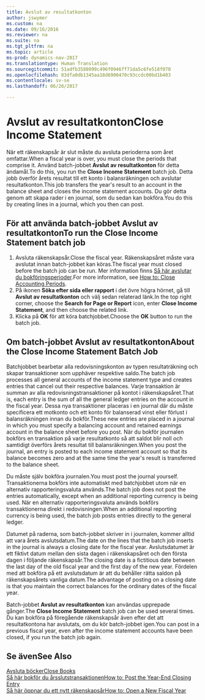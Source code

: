 ```yaml
---
title: Avslut av resultatkonton
author: jswymer
ms.custom: na
ms.date: 09/16/2016
ms.reviewer: na
ms.suite: na
ms.tgt_pltfrm: na
ms.topic: article
ms-prod: dynamics-nav-2017
ms.translationtype: Human Translation
ms.sourcegitcommit: 51adfb3588099c496f0946ff71da5c6fe518f070
ms.openlocfilehash: 83dfa0db1345aa18d6900470c93ccdc00bd1b403
ms.contentlocale: sv-se
ms.lasthandoff: 06/26/2017

---
```

# <a name="close-income-statement"></a><span data-ttu-id="78d59-102">Avslut av resultatkonton</span><span class="sxs-lookup"><span data-stu-id="78d59-102">Close Income Statement</span></span>
<span data-ttu-id="78d59-103">När ett räkenskapsår är slut måste du avsluta perioderna som året omfattar.</span><span class="sxs-lookup"><span data-stu-id="78d59-103">When a fiscal year is over, you must close the periods that comprise it.</span></span> <span data-ttu-id="78d59-104">Använd batch-jobbet **Avslut av resultatkonton** för detta ändamål.</span><span class="sxs-lookup"><span data-stu-id="78d59-104">To do this, you run the **Close Income Statement** batch job.</span></span> <span data-ttu-id="78d59-105">Detta jobb överför årets resultat till ett konto i balansräkningen och avslutar resultatkonton.</span><span class="sxs-lookup"><span data-stu-id="78d59-105">This job transfers the year's result to an account in the balance sheet and closes the income statement accounts.</span></span> <span data-ttu-id="78d59-106">Du gör detta genom att skapa rader i en journal, som du sedan kan bokföra.</span><span class="sxs-lookup"><span data-stu-id="78d59-106">You do this by creating lines in a journal, which you then can post.</span></span>

## <a name="to-run-the-close-income-statement-batch-job"></a><span data-ttu-id="78d59-107">För att använda batch-jobbet Avslut av resultatkonton</span><span class="sxs-lookup"><span data-stu-id="78d59-107">To run the Close Income Statement batch job</span></span>
1. <span data-ttu-id="78d59-108">Avsluta räkenskapsår.</span><span class="sxs-lookup"><span data-stu-id="78d59-108">Close the fiscal year.</span></span> <span data-ttu-id="78d59-109">Räkenskapsåret måste vara avslutat innan batch-jobbet kan köras.</span><span class="sxs-lookup"><span data-stu-id="78d59-109">The fiscal year must closed before the batch job can be run.</span></span> <span data-ttu-id="78d59-110">Mer information finns [Så här avslutar du bokföringsperioder](year-close-account-periods.md).</span><span class="sxs-lookup"><span data-stu-id="78d59-110">For more information, see [How to: Close Accounting Periods](year-close-account-periods.md).</span></span>
2. <span data-ttu-id="78d59-111">På ikonen **Söka efter sida eller rapport** i det övre högra hörnet, gå till **Avslut av resultatkonton** och välj sedan relaterad länk.</span><span class="sxs-lookup"><span data-stu-id="78d59-111">In the top right corner, choose the **Search for Page or Report** icon, enter **Close Income Statement**, and then choose the related link.</span></span>
3. <span data-ttu-id="78d59-112">Klicka på **OK** för att köra batchjobbet.</span><span class="sxs-lookup"><span data-stu-id="78d59-112">Choose the **OK** button to run the batch job.</span></span>

## <a name="about-the-close-income-statement-batch-job"></a><span data-ttu-id="78d59-113">Om batch-jobbet Avslut av resultatkonton</span><span class="sxs-lookup"><span data-stu-id="78d59-113">About the Close Income Statement Batch Job</span></span>
<span data-ttu-id="78d59-114">Batchjobbet bearbetar alla redovisningskonton av typen resultaträkning och skapar transaktioner som upphäver respektive saldo.</span><span class="sxs-lookup"><span data-stu-id="78d59-114">The batch job processes all general accounts of the income statement type and creates entries that cancel out their respective balances.</span></span> <span data-ttu-id="78d59-115">Varje transaktion är summan av alla redovisningstransaktioner på kontot i räkenskapsåret.</span><span class="sxs-lookup"><span data-stu-id="78d59-115">That is, each entry is the sum of all the general ledger entries on the account in the fiscal year.</span></span> <span data-ttu-id="78d59-116">Dessa nya transaktioner placeras i en journal där du måste specificera ett motkonto och ett konto för balanserad vinst eller förlust i balansräkningen innan du bokför.</span><span class="sxs-lookup"><span data-stu-id="78d59-116">These new entries are placed in a journal in which you must specify a balancing account and retained earnings account in the balance sheet before you post.</span></span> <span data-ttu-id="78d59-117">När du bokför journalen bokförs en transaktion på varje resultatkonto så att saldot blir noll och samtidigt överförs årets resultat till balansräkningen.</span><span class="sxs-lookup"><span data-stu-id="78d59-117">When you post the journal, an entry is posted to each income statement account so that its balance becomes zero and at the same time the year's result is transferred to the balance sheet.</span></span>

<span data-ttu-id="78d59-118">Du måste själv bokföra journalen.</span><span class="sxs-lookup"><span data-stu-id="78d59-118">You must post the journal yourself.</span></span> <span data-ttu-id="78d59-119">Transaktionerna bokförs inte automatiskt med batchjobbet utom när en alternativ rapporteringsvaluta används.</span><span class="sxs-lookup"><span data-stu-id="78d59-119">The batch job does not post the entries automatically, except when an additional reporting currency is being used.</span></span> <span data-ttu-id="78d59-120">När en alternativ rapporteringsvaluta används bokförs transaktionerna direkt i redovisningen.</span><span class="sxs-lookup"><span data-stu-id="78d59-120">When an additional reporting currency is being used, the batch job posts entries directly to the general ledger.</span></span>

<span data-ttu-id="78d59-121">Datumet på raderna, som batch-jobbet skriver in i journalen, kommer alltid att vara årets avslutsdatum.</span><span class="sxs-lookup"><span data-stu-id="78d59-121">The date on the lines that the batch job inserts in the journal is always a closing date for the fiscal year.</span></span> <span data-ttu-id="78d59-122">Avslutsdatumet är ett fiktivt datum mellan den sista dagen i räkenskapsåret och den första dagen i följande räkenskapsår.</span><span class="sxs-lookup"><span data-stu-id="78d59-122">The closing date is a fictitious date between the last day of the old fiscal year and the first day of the new year.</span></span> <span data-ttu-id="78d59-123">Fördelen med att bokföra på ett avslutsdatum är att du behåller rätta saldon på räkenskapsårets vanliga datum.</span><span class="sxs-lookup"><span data-stu-id="78d59-123">The advantage of posting on a closing date is that you maintain the correct balances for the ordinary dates of the fiscal year.</span></span>

<span data-ttu-id="78d59-124">Batch-jobbet **Avslut av resultatkonton** kan användas upprepade gånger.</span><span class="sxs-lookup"><span data-stu-id="78d59-124">The **Close Income Statement** batch job can be used several times.</span></span> <span data-ttu-id="78d59-125">Du kan bokföra på föregående räkenskapsår även efter det att resultatkontona har avslutats, om du kör batch-jobbet igen.</span><span class="sxs-lookup"><span data-stu-id="78d59-125">You can post in a previous fiscal year, even after the income statement accounts have been closed, if you run the batch job again.</span></span>

## <a name="see-also"></a><span data-ttu-id="78d59-126">Se även</span><span class="sxs-lookup"><span data-stu-id="78d59-126">See Also</span></span>
[<span data-ttu-id="78d59-127">Avsluta böcker</span><span class="sxs-lookup"><span data-stu-id="78d59-127">Close Books</span></span>](year-close-books.md)  
[<span data-ttu-id="78d59-128">Så här bokför du årsslutstransaktionen</span><span class="sxs-lookup"><span data-stu-id="78d59-128">How to: Post the Year-End Closing Entry</span></span>](year-how-post-year-end-close-entry.md)  
[<span data-ttu-id="78d59-129">Så här öppnar du ett nytt räkenskapsår</span><span class="sxs-lookup"><span data-stu-id="78d59-129">How to: Open a New Fiscal Year</span></span>](finance-setup-how-open-new-fiscal-year.md)

